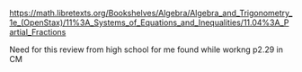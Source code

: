 https://math.libretexts.org/Bookshelves/Algebra/Algebra_and_Trigonometry_1e_(OpenStax)/11%3A_Systems_of_Equations_and_Inequalities/11.04%3A_Partial_Fractions

Need for this review from high school for me found while workng p2.29 in CM